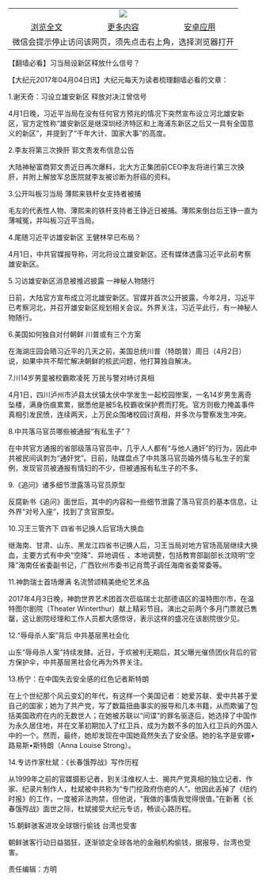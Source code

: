 

<table>
  <tr>
    <td align="center" colspan="3">
      <a href="https://github.com/ogate/ogate/blob/master/README.md"><img src="https://cloud.githubusercontent.com/assets/11880933/13434984/f430fae2-e012-11e5-814f-c2df1e82b247.jpg"/></a>
    </td>
  </tr>
  <tr>
    <td align="center">
      <a href="https://s3.ap-south-1.amazonaws.com/ogatem/oGate.htm?c815933&from=oNote">浏览全文</a>
    </td>
    <td align="center">
      <a href="https://s3.ap-south-1.amazonaws.com/ogatem/oGate.htm?from=oNote">更多内容</a>
    </td>
    <td align="center">
      <a href="https://raw.githubusercontent.com/ogate/up/master/ogate.apk">安卓应用</a>
    </td>
  </tr>
  <tr>
    <td align="center" colspan="3">
      微信会提示停止访问该网页，须先点击右上角，选择浏览器打开
    </td>
  </tr>
</table>    



【翻墙必看】习当局设新区释放什么信号？






        

【大纪元2017年04月04日讯】大纪元每天为读者梳理翻墙必看的文章：


1.谢天奇：习设立雄安新区 释放对决江曾信号


4月1日晚，习近平当局在没有任何官方预兆的情况下突然宣布设立河北雄安新区，官方定性称“雄安新区是继深圳经济特区和上海浦东新区之后又一具有全国意义的新区”，并提到了“千年大计、国家大事”的高度。


2.李友将第三次换肝 郭文贵发布信息公告


大陆神秘富商郭文贵近日再次爆料，北大方正集团前CEO李友将进行第三次换肝，并附上解放军总医院就李友被诊断为肝癌的资料。


3.公开叫板习当局 薄熙来铁杆女支持者被捕


毛左的代表性人物、薄熙来的铁杆支持者王铮近日被捕。薄熙来倒台后王铮一直为薄喊冤，并叫板习近平当局。


4.尾随习近平访雄安新区 王健林早已布局？


4月1日，中共官媒报导称，河北将设立雄安新区。还有媒体透露习近平此前考察雄安新区。


5.习访雄安新区消息被推迟披露 一神秘人物随行


日前，大陆官方宣布成立河北雄安新区。官媒并首次公开披露，今年2月，习近平已考察河北，并召开雄安新区规划相关会议。外界关注，习近平此行，有一神秘人物随行。


6.美国如何独自对付朝鲜 川普或有三个方案


在海湖庄园会晤习近平的几天之前，美国总统川普（特朗普）周日（4月2日）说，如果中共不帮忙解决朝鲜的核武问题，他打算独自解决。


7.川14岁男童被校霸欺凌死 万民与警对峙讨真相


4月1日，四川泸州市泸县太伏镇太伏中学发生一起校园惨案，一名14岁男生离奇坠楼，满身伤痕累累，据悉他是被5名校霸收保护费而打死。官方则极力掩盖事件真相引发民愤，连续两天，上万民众围堵校园讨真相，并多次与警察发生冲突。


8.中共落马官员哪些被通报“有私生子”？


在中共官方通报的省部级落马官员中，几乎人人都有“与他人通奸”的行为，因此中共被民间讽刺为“通奸党”。日前，陆媒盘点了中共落马官员婚外情与私生子的案例，发现官员被通报有情妇的不少，但被通报有私生子的不多。


9.《追问》诸多细节泄露落马官员原型


反腐新书《追问》面世后，其中的内容和一些细节泄露了落马官员的基本信息，让外界“对号入座”，找到了贪官原型。


10.习王三管齐下 四省书记换人后官场大换血


继海南、甘肃、山东、黑龙江四省书记换人后，习王当局对地方官场高层继续大换血，主要方式有中央“空降”、异地调任 、本地调整，包括教育部副部长沈晓明“空降”海南任省委副书记，广西钦州市委书记肖莺子调任海南省委常委等。


11.神韵瑞士首场爆满 名流赞颂精美绝伦艺术品


2017年4月3日晚，神韵世界艺术团首次莅临瑞士北部德语区的温特图尔市，在温特图尔剧院（Theater Winterthur）献上精彩节目。演出之前两个多月门票就已售罄，这让剧院经理和工作人员都大感惊讶，表示这样的盛况在该剧院很少见。


12.“辱母杀人案”背后 中共基层黑社会化


山东“辱母杀人案”持续发酵。近日，于欢被判无期后，其父曝光催债团伙背后的官方保护伞，中共基层黑社会化再为外界关注。


13.杨宁：在中国失去安全感的红色记者斯特朗


在上个世纪那个风云变幻的年代，有这样一个美国记者：她爱苏联、爱中共甚于爱自己的国家；她为了共产党，写了数篇扭曲事实的报导和几本书籍，从而欺骗了包括美国政府在内的无数世人；在她被苏联以“间谍”的罪名驱逐后，她选择了中国作为永久居住地，并在文革初期加入了红卫兵，成为为数不多的加入红卫兵的外国人中的一个。然而，最终，她却发现在中国她竟然失去了安全感。她的名字是安娜•路易斯•斯特朗（Anna Louise Strong）。


14.专访作家杜斌：《长春饿殍战》写作历程


从1999年之前的官媒摄影记者，到关注维权人士、揭共产党真相的独立记者、作家、纪录片制作人，杜斌被中共称为“专门挖政府伤疤的人”。他因此丢掉了《纽约时报》的工作，一度被非法拘禁，但他说，“我做的事情我觉得很值。”在新著《长春饿殍战》面世之际，杜斌接受大纪元专访，畅谈心路历程。


15.朝鲜骇客进攻全球银行偷钱 台湾也受害


朝鲜骇客行动日益猖狂，逐渐锁定全球各地的金融机构偷钱，据报导，台湾也受害。


责任编辑：方明



